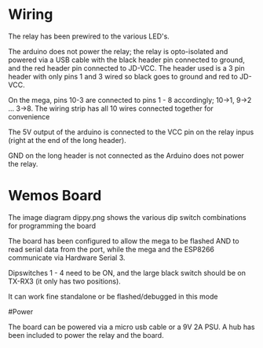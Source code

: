 # Wiring

The relay has been prewired to the various LED's.

The arduino does not power the relay; the relay is opto-isolated and powered via a USB cable with the black header pin connected to ground, and the red header pin connected to JD-VCC. 
The header used is a 3 pin header with only pins 1 and 3 wired so black goes to ground and red to JD-VCC. 

On the mega, pins 10-3 are connected to pins 1 - 8 accordingly; 10->1, 9->2 ... 3->8. The wiring strip has all 10 wires connected together for convenience

The 5V output of the arduino is connected to the VCC pin on the relay inpus (right at the end of the long header).

GND on the long header is not connected as the Arduino does not power the relay.



# Wemos Board

The image diagram dippy.png shows the various dip switch combinations for programming the board

The board has been configured to allow the mega to be flashed AND to read serial data from the port, while the mega and the ESP8266 communicate via Hardware Serial 3. 

Dipswitches 1 - 4 need to be ON, and the large black switch should be on TX-RX3 (it only has two positions).

It can work fine standalone or be flashed/debugged in this mode

#Power

The board can be powered via a micro usb cable or a 9V 2A PSU. A hub has been included to power the relay and the board. 
